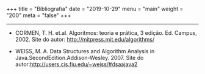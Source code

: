 +++
title = "Bibliografia"
date = "2019-10-29"
menu = "main"
weight = "200"
meta = "false"
+++

***

* CORMEN, T. H. et.al. Algoritmos: teoria e prática, 3 edição. Ed. Campus, 2002. Site do autor: http://mitpress.mit.edu/algorithms/

* WEISS, M. A. Data Structures and Algorithm Analysis in Java.SecondEdition.Addison-Wesley. 2007. Site do autor:http://users.cis.fiu.edu/~weiss/#dsaajava2
